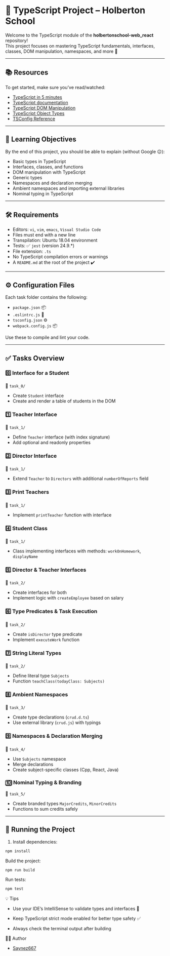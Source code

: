 # 📘 TypeScript Project – Holberton School

Welcome to the TypeScript module of the **holbertonschool-web_react** repository!  
This project focuses on mastering TypeScript fundamentals, interfaces, classes, DOM manipulation, namespaces, and more 🚀

---

## 📚 Resources

To get started, make sure you’ve read/watched:

- [TypeScript in 5 minutes](https://www.typescriptlang.org/docs/handbook/typescript-in-5-minutes.html)
- [TypeScript documentation](https://www.typescriptlang.org/docs/)
- [TypeScript DOM Manipulation](https://www.typescriptlang.org/docs/handbook/dom-manipulation.html)
- [TypeScript Object Types](https://www.typescriptlang.org/docs/handbook/2/objects.html)
- [TSConfig Reference](https://www.typescriptlang.org/tsconfig)

---

## 🎯 Learning Objectives

By the end of this project, you should be able to explain (without Google 😉):

- Basic types in TypeScript
- Interfaces, classes, and functions
- DOM manipulation with TypeScript
- Generic types
- Namespaces and declaration merging
- Ambient namespaces and importing external libraries
- Nominal typing in TypeScript

---

## 🛠️ Requirements

- Editors: `vi`, `vim`, `emacs`, `Visual Studio Code`
- Files must end with a new line
- Transpilation: Ubuntu 18.04 environment
- Tests: ✅ `jest` (version 24.9.*)
- File extension: `.ts`
- No TypeScript compilation errors or warnings
- A `README.md` at the root of the project ✔️

---

## ⚙️ Configuration Files

Each task folder contains the following:

- `package.json` 📦
- `.eslintrc.js` 🧹
- `tsconfig.json` ⚙️
- `webpack.config.js` 📦

Use these to compile and lint your code.

---

## ✅ Tasks Overview

### 0️⃣ Interface for a Student  
📁 `task_0/`
- Create `Student` interface
- Create and render a table of students in the DOM

### 1️⃣ Teacher Interface  
📁 `task_1/`
- Define `Teacher` interface (with index signature)
- Add optional and readonly properties

### 2️⃣ Director Interface  
📁 `task_1/`
- Extend `Teacher` to `Directors` with additional `numberOfReports` field

### 3️⃣ Print Teachers  
📁 `task_1/`
- Implement `printTeacher` function with interface

### 4️⃣ Student Class  
📁 `task_1/`
- Class implementing interfaces with methods: `workOnHomework`, `displayName`

### 5️⃣ Director & Teacher Interfaces  
📁 `task_2/`
- Create interfaces for both
- Implement logic with `createEmployee` based on salary

### 6️⃣ Type Predicates & Task Execution  
📁 `task_2/`
- Create `isDirector` type predicate
- Implement `executeWork` function

### 7️⃣ String Literal Types  
📁 `task_2/`
- Define literal type `Subjects`
- Function `teachClass(todayClass: Subjects)`

### 8️⃣ Ambient Namespaces  
📁 `task_3/`
- Create type declarations (`crud.d.ts`)
- Use external library (`crud.js`) with typings

### 9️⃣ Namespaces & Declaration Merging  
📁 `task_4/`
- Use `Subjects` namespace
- Merge declarations
- Create subject-specific classes (Cpp, React, Java)

### 🔟 Nominal Typing & Branding  
📁 `task_5/`
- Create branded types `MajorCredits`, `MinorCredits`
- Functions to sum credits safely

---

## 🧪 Running the Project

1. Install dependencies:
```bash
npm install
```
Build the project:

```sh
npm run build
```
Run tests:
```sh
npm test
```
💡 Tips
- Use your IDE’s IntelliSense to validate types and interfaces 🧠

- Keep TypeScript strict mode enabled for better type safety ✅

- Always check the terminal output after building

🧑‍💻 Author
- [Saynez667](https://github.com/Saynez667)
